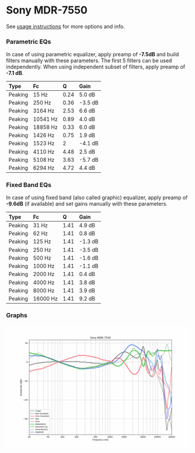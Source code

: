 # Sony MDR-7550
See [usage instructions](https://github.com/jaakkopasanen/AutoEq#usage) for more options and info.

### Parametric EQs
In case of using parametric equalizer, apply preamp of **-7.5dB** and build filters manually
with these parameters. The first 5 filters can be used independently.
When using independent subset of filters, apply preamp of **-7.1 dB**.

| Type    | Fc       |    Q | Gain    |
|:--------|:---------|:-----|:--------|
| Peaking | 15 Hz    | 0.24 | 5.0 dB  |
| Peaking | 250 Hz   | 0.36 | -3.5 dB |
| Peaking | 3164 Hz  | 2.53 | 6.6 dB  |
| Peaking | 10541 Hz | 0.89 | 4.0 dB  |
| Peaking | 18858 Hz | 0.33 | 6.0 dB  |
| Peaking | 1426 Hz  | 0.75 | 1.9 dB  |
| Peaking | 1523 Hz  | 2    | -4.1 dB |
| Peaking | 4110 Hz  | 4.48 | 2.5 dB  |
| Peaking | 5108 Hz  | 3.63 | -5.7 dB |
| Peaking | 6294 Hz  | 4.72 | 4.4 dB  |

### Fixed Band EQs
In case of using fixed band (also called graphic) equalizer, apply preamp of **-9.6dB**
(if available) and set gains manually with these parameters.

| Type    | Fc       |    Q | Gain    |
|:--------|:---------|:-----|:--------|
| Peaking | 31 Hz    | 1.41 | 4.9 dB  |
| Peaking | 62 Hz    | 1.41 | 0.8 dB  |
| Peaking | 125 Hz   | 1.41 | -1.3 dB |
| Peaking | 250 Hz   | 1.41 | -3.5 dB |
| Peaking | 500 Hz   | 1.41 | -1.6 dB |
| Peaking | 1000 Hz  | 1.41 | -1.1 dB |
| Peaking | 2000 Hz  | 1.41 | 0.4 dB  |
| Peaking | 4000 Hz  | 1.41 | 3.8 dB  |
| Peaking | 8000 Hz  | 1.41 | 3.9 dB  |
| Peaking | 16000 Hz | 1.41 | 9.2 dB  |

### Graphs
![](./Sony%20MDR-7550.png)